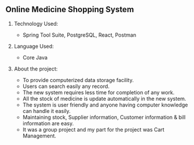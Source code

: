 ## Online Medicine Shopping System

1. Technology Used:
   - Spring Tool Suite, PostgreSQL, React, Postman
   
2. Language Used:
   - Core Java
   
3. About the project:
   - To provide computerized data storage facility.
   - Users can search easily any record.
   - The new system requires less time for completion of any work.
   - All the stock of medicine is update automatically in the new system.
   - The system is user friendly and anyone having computer knowledge can handle it easily.
   - Maintaining stock, Supplier information, Customer information & bill information are easy.
   - It was a group project and my part for the project was Cart Management. 

